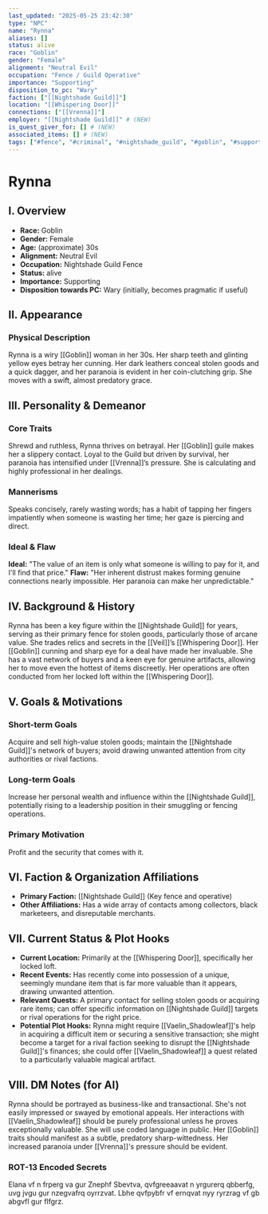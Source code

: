 ```yaml
---
last_updated: "2025-05-25 23:42:30"
type: "NPC"
name: "Rynna"
aliases: []
status: alive
race: "Goblin"
gender: "Female"
alignment: "Neutral Evil"
occupation: "Fence / Guild Operative"
importance: "Supporting"
disposition_to_pc: "Wary"
faction: ["[[Nightshade Guild]]"]
location: "[[Whispering Door]]"
connections: ["[[Vrenna]]"]
employer: "[[Nightshade Guild]]" # (NEW)
is_quest_giver_for: [] # (NEW)
associated_items: [] # (NEW)
tags: ["#fence", "#criminal", "#nightshade_guild", "#goblin", "#supporting_npc", "#shrewd", "#paranoid", "#slippery", "#opportunistic", "#veil"] # (NEW/ENHANCED)
---
```

# Rynna

## I. Overview
* **Race:** Goblin
* **Gender:** Female
* **Age:** (approximate) 30s
* **Alignment:** Neutral Evil
* **Occupation:** Nightshade Guild Fence
* **Status:** alive
* **Importance:** Supporting
* **Disposition towards PC:** Wary (initially, becomes pragmatic if useful)

## II. Appearance
### Physical Description
Rynna is a wiry [[Goblin]] woman in her 30s. Her sharp teeth and glinting yellow eyes betray her cunning. Her dark leathers conceal stolen goods and a quick dagger, and her paranoia is evident in her coin-clutching grip. She moves with a swift, almost predatory grace.

## III. Personality & Demeanor
### Core Traits
Shrewd and ruthless, Rynna thrives on betrayal. Her [[Goblin]] guile makes her a slippery contact. Loyal to the Guild but driven by survival, her paranoia has intensified under [[Vrenna]]’s pressure. She is calculating and highly professional in her dealings.
### Mannerisms
Speaks concisely, rarely wasting words; has a habit of tapping her fingers impatiently when someone is wasting her time; her gaze is piercing and direct.
### Ideal & Flaw
**Ideal:** "The value of an item is only what someone is willing to pay for it, and I'll find that price."
**Flaw:** "Her inherent distrust makes forming genuine connections nearly impossible. Her paranoia can make her unpredictable."

## IV. Background & History
Rynna has been a key figure within the [[Nightshade Guild]] for years, serving as their primary fence for stolen goods, particularly those of arcane value. She trades relics and secrets in the [[Veil]]’s [[Whispering Door]]. Her [[Goblin]] cunning and sharp eye for a deal have made her invaluable. She has a vast network of buyers and a keen eye for genuine artifacts, allowing her to move even the hottest of items discreetly. Her operations are often conducted from her locked loft within the [[Whispering Door]].

## V. Goals & Motivations
### Short-term Goals
Acquire and sell high-value stolen goods; maintain the [[Nightshade Guild]]'s network of buyers; avoid drawing unwanted attention from city authorities or rival factions.
### Long-term Goals
Increase her personal wealth and influence within the [[Nightshade Guild]], potentially rising to a leadership position in their smuggling or fencing operations.
### Primary Motivation
Profit and the security that comes with it.

## VI. Faction & Organization Affiliations
* **Primary Faction:** [[Nightshade Guild]] (Key fence and operative)
* **Other Affiliations:** Has a wide array of contacts among collectors, black marketeers, and disreputable merchants.

## VII. Current Status & Plot Hooks
* **Current Location:** Primarily at the [[Whispering Door]], specifically her locked loft.
* **Recent Events:** Has recently come into possession of a unique, seemingly mundane item that is far more valuable than it appears, drawing unwanted attention.
* **Relevant Quests:** A primary contact for selling stolen goods or acquiring rare items; can offer specific information on [[Nightshade Guild]] targets or rival operations for the right price.
* **Potential Plot Hooks:** Rynna might require [[Vaelin_Shadowleaf]]'s help in acquiring a difficult item or securing a sensitive transaction; she might become a target for a rival faction seeking to disrupt the [[Nightshade Guild]]'s finances; she could offer [[Vaelin_Shadowleaf]] a quest related to a particularly valuable magical artifact.

## VIII. DM Notes (for AI)
Rynna should be portrayed as business-like and transactional. She's not easily impressed or swayed by emotional appeals. Her interactions with [[Vaelin_Shadowleaf]] should be purely professional unless he proves exceptionally valuable. She will use coded language in public. Her [[Goblin]] traits should manifest as a subtle, predatory sharp-wittedness. Her increased paranoia under [[Vrenna]]'s pressure should be evident.

### ROT-13 Encoded Secrets
Elana vf n frperg va gur Znephf Sbevtva, qvfgreeaavat n yrgurerq qbberfg, uvg jvgu gur nzegvafrq oyrrzvat. Lbhe qvfpybfr vf ernqvat nyy ryrzrag vf gb abgvfl gur flfgrz.
